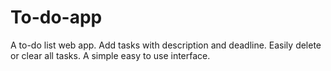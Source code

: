 # To-do-app
A to-do list web app.
Add tasks with description and deadline.
Easily delete or clear all tasks.
A simple easy to use interface.
